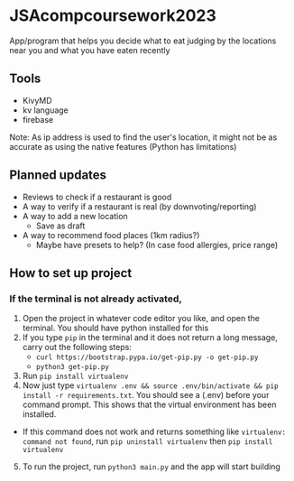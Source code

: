 # JSAcompcoursework2023

App/program that helps you decide what to eat judging by the locations near you and what you have eaten recently

## Tools

- KivyMD
- kv language
- firebase

Note: As ip address is used to find the user's location, it might not be as accurate as using the native features (Python has limitations)

## Planned updates

- Reviews to check if a restaurant is good
- A way to verify if a restaurant is real (by downvoting/reporting)
- A way to add a new location
  - Save as draft
- A way to recommend food places (1km radius?)
  - Maybe have presets to help? (In case food allergies, price range)

## How to set up project

### If the terminal is not already activated,

1. Open the project in whatever code editor you like, and open the terminal. You should have python installed for this
2. If you type `pip` in the terminal and it does not return a long message, carry out the following steps:
   - `curl https://bootstrap.pypa.io/get-pip.py -o get-pip.py`
   - `python3 get-pip.py`
3. Run `pip install virtualenv`
4. Now just type `virtualenv .env && source .env/bin/activate && pip install -r requirements.txt`. You should see a (.env) before your command prompt. This shows that the virtual environment has been installed.

- If this command does not work and returns something like `virtualenv: command not found`, run `pip uninstall virtualenv` then `pip install virtualenv`

5. To run the project, run `python3 main.py` and the app will start building
